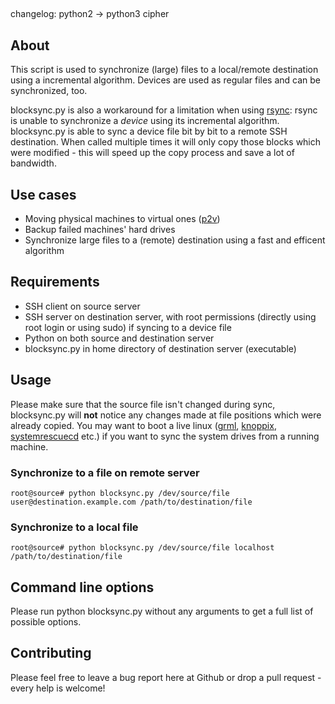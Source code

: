 ##
changelog:
python2 -> python3
cipher



## About
This script is used to synchronize (large) files to a local/remote destination using a incremental algorithm. Devices are used as regular files and can be synchronized, too.

blocksync.py is also a workaround for a limitation when using [rsync](https://rsync.samba.org): rsync is unable to synchronize a *device* using its incremental algorithm. blocksync.py is able to sync a device file bit by bit to a remote SSH destination. When called multiple times it will only copy those blocks which were modified - this will speed up the copy process and save a lot of bandwidth.

## Use cases
* Moving physical machines to virtual ones ([p2v](https://en.wikipedia.org/wiki/Physical-to-Virtual))
* Backup failed machines' hard drives
* Synchronize large files to a (remote) destination using a fast and efficent algorithm

## Requirements
* SSH client on source server
* SSH server on destination server, with root permissions (directly using root login or using sudo) if syncing to a device file
* Python on both source and destination server
* blocksync.py in home directory of destination server (executable)

## Usage
Please make sure that the source file isn't changed during sync, blocksync.py will **not** notice any changes made at file positions which were already copied. You may want to boot a live linux ([grml](https://grml.org/), [knoppix](http://www.knoppix.org), [systemrescuecd](http://www.system-rescue-cd.org) etc.) if you want to sync the system drives from a running machine.

### Synchronize to a file on remote server
`root@source# python blocksync.py /dev/source/file user@destination.example.com /path/to/destination/file`

### Synchronize to a local file
`root@source# python blocksync.py /dev/source/file localhost /path/to/destination/file`

## Command line options
Please run python blocksync.py without any arguments to get a full list of possible options.

## Contributing
Please feel free to leave a bug report here at Github or drop a pull request - every help is welcome!

